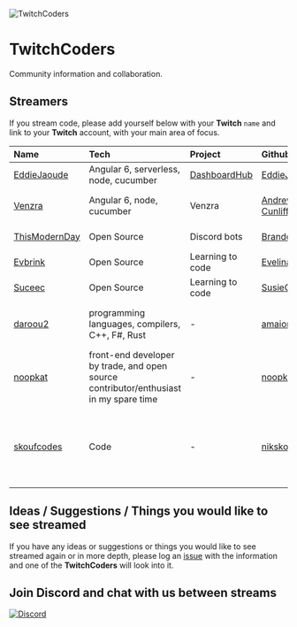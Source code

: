 ![TwitchCoders](https://user-images.githubusercontent.com/773633/38883696-9f58e3d8-4265-11e8-9d86-3fc1aec84bdb.jpg)


# TwitchCoders

Community information and collaboration.

## Streamers

If you stream code, please add yourself below with your **Twitch** `name` and link to your **Twitch** account, with your main area of focus.

| Name | Tech| Project | Github | When |
| :--- | :--- | :--- | :--- | :--- |
| [EddieJaoude](https://twitch.tv/eddiejaoude) | Angular 6, serverless, node, cucumber | [DashboardHub](https://github.com/DashboardHub/PipelineDashboard) | [EddieJaoude](https://github.com/eddiejaoude) | Mon & Fri 530pm BST |
| [Venzra](https://twitch.tv/venzra) | Angular 6, node, cucumber | Venzra | [Andrew-Cunliffe](https://github.com/Andrew-Cunliffe) | Week days 9pm BST week days |
| [ThisModernDay](https://twitch.tv/thismodernday) | Open Source | Discord bots | [BrandonLeffew](https://github.com/BrandonLeffew) | Sunday 2-6pm EST |
| [Evbrink](https://twitch.tv/evbrink) | Open Source | Learning to code | [EvelinaBrink](https://github.com/Evelinabrink) | Late CET |
| [Suceec](https://twitch.tv/suceec) | Open Source | Learning to code | [SusieCee](https://github.com/susiecee) | ??? |
| [daroou2](https://www.twitch.tv/daroou2) |  programming languages, compilers, C++, F#, Rust | - | [amaiorano](https://github.com/amaiorano) | Monday and Wednesday nights at 9 pm EST |
| [noopkat](https://www.twitch.tv/noopkat) | front-end developer by trade, and open source contributor/enthusiast in my spare time | - | [noopkat](https://github.com/noopkat) | Sundays, approximately 11am EST |
| [skoufcodes](https://www.twitch.tv/skoufcodes) | Code | - | [niksko](https://github.com/niksko) | 9am AEST on Saturday and Sunday mornings; 8pm AEST some weekdays | 

## Ideas / Suggestions / Things you would like to see streamed

If you have any ideas or suggestions or things you would like to see streamed again or in more depth, please log an [issue](https://github.com/TwitchCoders/twitchcoders.github.io/issues) with the information and one of the **TwitchCoders** will look into it.

## Join Discord and chat with us between streams

[![Discord](https://user-images.githubusercontent.com/624760/38853439-239a9228-4215-11e8-93ee-ff5aa66e6ee8.png)](https://discord.gg/jVwPDFd)
